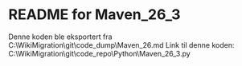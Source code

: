 # README for Maven_26_3
Denne koden ble eksportert fra C:\WikiMigration\git\code_dump\Maven_26.md
Link til denne koden: C:\WikiMigration\git\code_repo\Python\Maven_26_3.py
